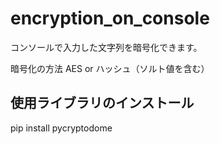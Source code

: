 # encryption_on_console
コンソールで入力した文字列を暗号化できます。

  暗号化の方法 AES or ハッシュ（ソルト値を含む）

## 使用ライブラリのインストール
pip install pycryptodome
